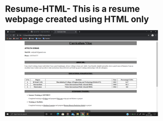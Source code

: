 # Resume-HTML- This is a resume webpage created using HTML only

![](https://github.com/atulya-karn/Resume-HTML-/blob/master/screenshots/Screenshot%20(27).png)
